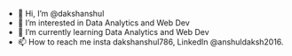 - 👋 Hi, I’m @dakshanshul
- 👀 I’m interested in Data Analytics and Web Dev
- 🌱 I’m currently learning Data Analytics and Web Dev
- 📫 How to reach me insta dakshanshul786, LinkedIn @anshuldaksh2016.

<!---
dakshanshul/dakshanshul is a ✨ special ✨ repository because its `README.md` (this file) appears on your GitHub profile.
You can click the Preview link to take a look at your changes.
--->
